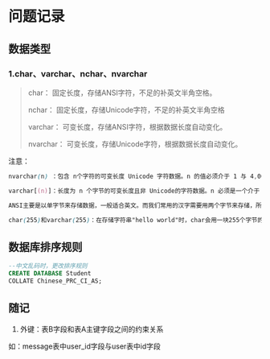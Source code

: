 # 问题记录

## 数据类型

### 1.char、varchar、nchar、nvarchar

> char：  固定长度，存储ANSI字符，不足的补英文半角空格。
>
> nchar：  固定长度，存储Unicode字符，不足的补英文半角空格
>
> varchar： 可变长度，存储ANSI字符，根据数据长度自动变化。
>
> nvarchar： 可变长度，存储Unicode字符，根据数据长度自动变化。

注意：

```css
nvarchar(n) ：包含 n个字符的可变长度 Unicode 字符数据。n 的值必须介于 1 与 4,000 之间。字节的存储大小是所输入字符个数的两倍。所输入的数据字符长度可以为零。

varchar[(n)]：长度为 n 个字节的可变长度且非 Unicode的字符数据。n 必须是一个介于  1 和 8,000之间的数值。存储大小为输入数据的字节的实际长度，而不是 n 个字节。所输入的数据字符长度可以为零。

ANSI主要是以单字节来存储数据，一般适合英文。而我们常用的汉字需要用两个字节来存储，所以就要使用unicode的数据类型，不然读取出来的数据可能会乱码。

char(255)和varchar(255)：在存储字符串"hello world"时，char会用一块255个字节的空间放那个11个字符；而varchar就不会用255个，它先计算字符串长度为11，然后再加上一个记录字符串长度的字节，一共用12个字节存储，这样varchar在存储不确定长度的字符串时会大大减少存储空间。
```

## 数据库排序规则

```sql
--中文乱码时，更改排序规则
CREATE DATABASE Student
COLLATE Chinese_PRC_CI_AS; 
```

## 随记

1. 外键：表B字段和表A主键字段之间的约束关系

如：message表中user_id字段与user表中id字段